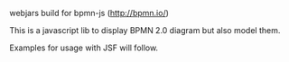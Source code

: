 webjars build for bpmn-js (http://bpmn.io/)

This is a javascript lib to display BPMN 2.0 diagram but also model them.

Examples for usage with JSF will follow.